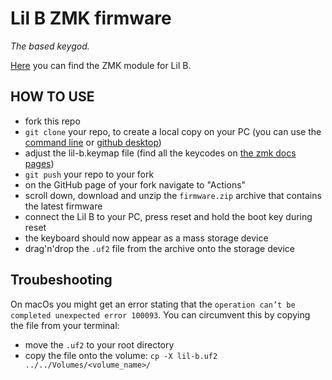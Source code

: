 # Lil B ZMK firmware

_The based keygod._

[Here](https://github.com/kilipan/zmk-keyboards-zilpzalp) you can find the ZMK module for Lil B.

## HOW TO USE

- fork this repo
- `git clone` your repo, to create a local copy on your PC (you can use the [command line](https://www.atlassian.com/git/tutorials) or [github desktop](https://desktop.github.com/))
- adjust the lil-b.keymap file (find all the keycodes on [the zmk docs pages](https://zmk.dev/docs/codes/))
- `git push` your repo to your fork
- on the GitHub page of your fork navigate to "Actions"
- scroll down, download and unzip the `firmware.zip` archive that contains the latest firmware
- connect the Lil B to your PC, press reset and hold the boot key during reset
- the keyboard should now appear as a mass storage device
- drag'n'drop the `.uf2` file from the archive onto the storage device

## Troubeshooting

On macOs you might get an error stating that the `operation can’t be completed unexpected error 100093`. You can circumvent this by copying the file from your terminal:

- move the `.uf2` to your root directory
- copy the file onto the volume: `cp -X lil-b.uf2 ../../Volumes/<volume_name>/`
